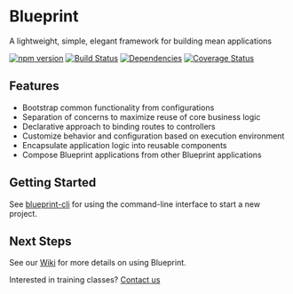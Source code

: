 Blueprint
================

A lightweight, simple, elegant framework for building mean applications

[![npm version](https://img.shields.io/npm/v/@onehilltech/blueprint.svg)](https://www.npmjs.com/package/@onehilltech/blueprint)
[![Build Status](https://travis-ci.org/onehilltech/blueprint.svg?branch=master)](https://travis-ci.org/onehilltech/blueprint)
[![Dependencies](https://david-dm.org/onehilltech/blueprint.svg)](https://david-dm.org/onehilltech/blueprint)
[![Coverage Status](https://coveralls.io/repos/github/onehilltech/blueprint/badge.svg?branch=master)](https://coveralls.io/github/onehilltech/blueprint?branch=master)

Features
--------

* Bootstrap common functionality from configurations
* Separation of concerns to maximize reuse of core business logic
* Declarative approach to binding routes to controllers
* Customize behavior and configuration based on execution environment
* Encapsulate application logic into reusable components
* Compose Blueprint applications from other Blueprint applications

Getting Started
----------------

See [blueprint-cli](https://github.com/onehilltech/blueprint-cli) for using
the command-line interface to start a new project.

Next Steps
-----------------
    
See our [Wiki](https://github.com/onehilltech/blueprint/wiki) for more details 
on using Blueprint.

Interested in training classes? [Contact us](mailto:training@onehilltech.com)


